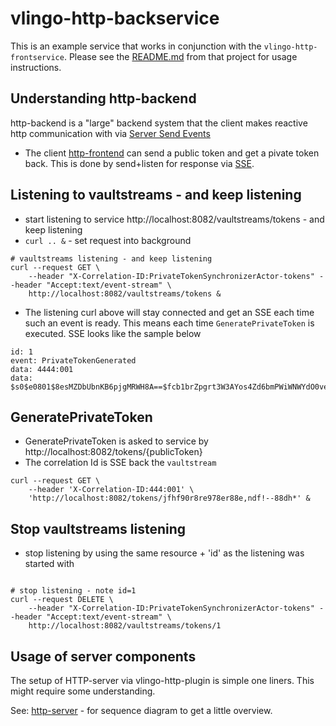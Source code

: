 # vlingo-http-backservice

This is an example service that works in conjunction with the `vlingo-http-frontservice`. Please see the [README.md](https://github.com/vlingo/vlingo-examples/tree/master/vlingo-http-frontservice) from that project for usage instructions.

## Understanding http-backend 

http-backend is a "large" backend system that the client makes reactive http communication with via [Server Send Events](https://en.wikipedia.org/wiki/Server-sent_events) 

* The client [http-frontend](https://github.com/vlingo/vlingo-examples/tree/master/vlingo-http-frontservice) 
can send a public token and get a pivate token back.
This is done by send+listen for response via [SSE](https://en.wikipedia.org/wiki/Server-sent_events). 

## Listening to vaultstreams - and keep listening

* start listening to service http://localhost:8082/vaultstreams/tokens - and keep listening
* `curl .. &` - set request into background

```
# vaultstreams listening - and keep listening
curl --request GET \
    --header "X-Correlation-ID:PrivateTokenSynchronizerActor-tokens" --header "Accept:text/event-stream" \
    http://localhost:8082/vaultstreams/tokens &

```

* The listening curl above will stay connected and get an SSE each time such an event is ready. This means
 each time `GeneratePrivateToken` is executed. SSE looks like the sample below

```
id: 1
event: PrivateTokenGenerated
data: 4444:001
data: $s0$e0801$8esMZDbUbnKB6pjgMRWH8A==$fcb1brZpgrt3W3AYos4Zd6bmPWiWNWYdO0vebC4kJgU=

```  


## GeneratePrivateToken

* GeneratePrivateToken is asked to service by http://localhost:8082/tokens/{publicToken}
* The correlation Id is SSE back the `vaultstream`

```
curl --request GET \
    --header 'X-Correlation-ID:444:001' \
    'http://localhost:8082/tokens/jfhf90r8re978er88e,ndf!--88dh*' &

```

## Stop vaultstreams listening

* stop listening by using the same resource + 'id' as the listening was started with

```

# stop listening - note id=1
curl --request DELETE \
    --header "X-Correlation-ID:PrivateTokenSynchronizerActor-tokens" --header "Accept:text/event-stream" \
    http://localhost:8082/vaultstreams/tokens/1

```


## Usage of server components

The setup of HTTP-server via vlingo-http-plugin is simple one liners. This might require some understanding.

See: [http-server](docs/http-backend.pdf) - for sequence diagram to get a little overview. 